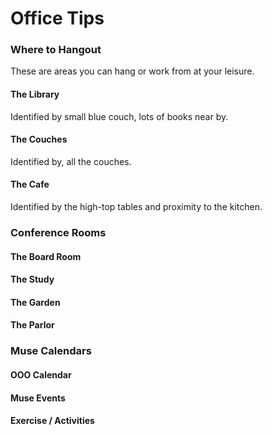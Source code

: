 # Office Tips

### Where to Hangout
These are areas you can hang or work from at your leisure.

#### The Library
Identified by small blue couch, lots of books near by.

#### The Couches
Identified by, all the couches.

#### The Cafe
Identified by the high-top tables and proximity to the kitchen.



### Conference Rooms

#### The Board Room

#### The Study

#### The Garden

#### The Parlor


### Muse Calendars

#### OOO Calendar

#### Muse Events

#### Exercise / Activities